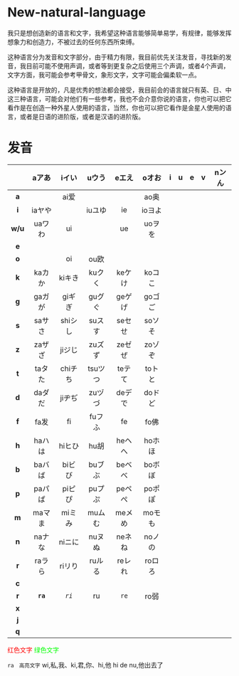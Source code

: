 # New-natural-language
我只是想创造新的语言和文字，我希望这种语言能够简单易学，有规律，能够发挥想象力和创造力，不被过去的任何东西所束缚。

这种语言分为发音和文字部分，由于精力有限，我目前优先关注发音，寻找新的发音，我目前可能不使用声调，或者等到更复杂之后使用三个声调，或者4个声调，文字方面，我可能会参考甲骨文，象形文字，文字可能会偏柔软一点。

这种语言是开放的，凡是优秀的想法都会接受，我目前会的语言就只有英、日、中这三种语言，可能会对他们有一些参考，我也不会介意你说的语言，你也可以把它看作是在创造一种外星人使用的语言，当然，你也可以把它看作是金星人使用的语言，或者是日语的进阶版，或者是汉语的进阶版。

# 发音

||aアあ|iイい|uウう|eエえ|oオお|i|u|e|v|nンん|
|:-:|:-:|:-:|:-:|:-:|:-:|:-:|:-:|:-:|:-:|:-:|
|**a**||ai爱|||ao奥|
|**i**|iaヤや||iuユゆ|ie|ioヨよ|
|**w/u**|uaワわ|ui||ue|uoヲを|
|**e**||||||
|**o**||oi|ou欧|||
|**k**|kaカか|kiキき|kuクく|keケけ|koコこ|
|**g**|gaガが|giギぎ|guグぐ|geゲげ|goゴご|
|**s**|saサさ|shiシし|suスす|seセせ|soソそ|
|**z**|zaザざ|jiジじ|zuズず|zeゼぜ|zoゾぞ|
|**t**|taタた|chiチち|tsuツつ|teテて|toトと|
|**d**|daダだ|jiヂぢ|zuヅづ|deデで|doドど|
|**f**|fa发|fi|fuフふ|fe|fo佛|
|**h**|haハは|hiヒひ|hu胡|heヘへ|hoホほ|
|**b**|baバば|biビび|buブぶ|beベべ|boボぼ|
|**p**|paパぱ|piピぴ|puプぷ|peペぺ|poポぽ|
|**m**|maマま|miミみ|muムむ|meメめ|moモも|
|**n**|naナな|niニに|nuヌぬ|neネね|noノの|
|**r**|raラら|riリり|ruルる|reレれ|roロろ|
|**c**||||||
|**r**|**`ra`**|_`ri`_|ru|`re`|ro弱|
|**x**||||||
|**j**||||||
|**q**||||||

<font color="red">红色文字</font>
<font color="#00FF00">绿色文字</font>

 `ra`
  `高亮文字`
wi,私,我、ki,君,你、hi,他
hi de nu,他出去了

